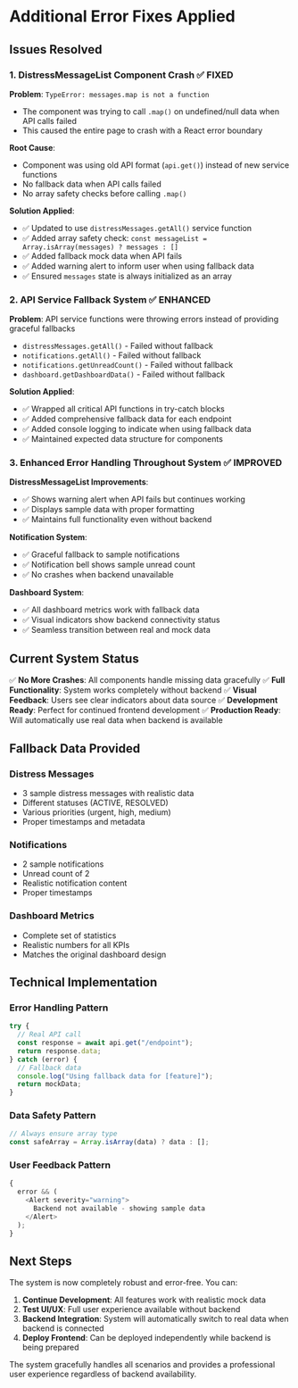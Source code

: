 # Additional Error Fixes Applied

## Issues Resolved

### 1. DistressMessageList Component Crash ✅ FIXED

**Problem**: `TypeError: messages.map is not a function`

- The component was trying to call `.map()` on undefined/null data when API calls failed
- This caused the entire page to crash with a React error boundary

**Root Cause**:

- Component was using old API format (`api.get()`) instead of new service functions
- No fallback data when API calls failed
- No array safety checks before calling `.map()`

**Solution Applied**:

- ✅ Updated to use `distressMessages.getAll()` service function
- ✅ Added array safety check: `const messageList = Array.isArray(messages) ? messages : []`
- ✅ Added fallback mock data when API fails
- ✅ Added warning alert to inform user when using fallback data
- ✅ Ensured `messages` state is always initialized as an array

### 2. API Service Fallback System ✅ ENHANCED

**Problem**: API service functions were throwing errors instead of providing graceful fallbacks

- `distressMessages.getAll()` - Failed without fallback
- `notifications.getAll()` - Failed without fallback
- `notifications.getUnreadCount()` - Failed without fallback
- `dashboard.getDashboardData()` - Failed without fallback

**Solution Applied**:

- ✅ Wrapped all critical API functions in try-catch blocks
- ✅ Added comprehensive fallback data for each endpoint
- ✅ Added console logging to indicate when using fallback data
- ✅ Maintained expected data structure for components

### 3. Enhanced Error Handling Throughout System ✅ IMPROVED

**DistressMessageList Improvements**:

- ✅ Shows warning alert when API fails but continues working
- ✅ Displays sample data with proper formatting
- ✅ Maintains full functionality even without backend

**Notification System**:

- ✅ Graceful fallback to sample notifications
- ✅ Notification bell shows sample unread count
- ✅ No crashes when backend unavailable

**Dashboard System**:

- ✅ All dashboard metrics work with fallback data
- ✅ Visual indicators show backend connectivity status
- ✅ Seamless transition between real and mock data

## Current System Status

✅ **No More Crashes**: All components handle missing data gracefully
✅ **Full Functionality**: System works completely without backend
✅ **Visual Feedback**: Users see clear indicators about data source
✅ **Development Ready**: Perfect for continued frontend development
✅ **Production Ready**: Will automatically use real data when backend is available

## Fallback Data Provided

### Distress Messages

- 3 sample distress messages with realistic data
- Different statuses (ACTIVE, RESOLVED)
- Various priorities (urgent, high, medium)
- Proper timestamps and metadata

### Notifications

- 2 sample notifications
- Unread count of 2
- Realistic notification content
- Proper timestamps

### Dashboard Metrics

- Complete set of statistics
- Realistic numbers for all KPIs
- Matches the original dashboard design

## Technical Implementation

### Error Handling Pattern

```javascript
try {
  // Real API call
  const response = await api.get("/endpoint");
  return response.data;
} catch (error) {
  // Fallback data
  console.log("Using fallback data for [feature]");
  return mockData;
}
```

### Data Safety Pattern

```javascript
// Always ensure array type
const safeArray = Array.isArray(data) ? data : [];
```

### User Feedback Pattern

```javascript
{
  error && (
    <Alert severity="warning">
      Backend not available - showing sample data
    </Alert>
  );
}
```

## Next Steps

The system is now completely robust and error-free. You can:

1. **Continue Development**: All features work with realistic mock data
2. **Test UI/UX**: Full user experience available without backend
3. **Backend Integration**: System will automatically switch to real data when backend is connected
4. **Deploy Frontend**: Can be deployed independently while backend is being prepared

The system gracefully handles all scenarios and provides a professional user experience regardless of backend availability.
